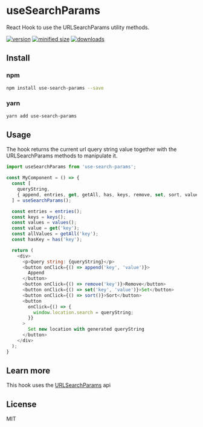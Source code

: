 # useSearchParams

React Hook to use the URLSearchParams utility methods.

[![version](https://img.shields.io/npm/v/use-search-params.svg)](https://www.npmjs.com/package/use-search-params)
[![minified size](https://img.shields.io/bundlephobia/min/use-search-params.svg)](https://www.npmjs.com/package/use-search-params)
[![downloads](https://img.shields.io/npm/dt/use-search-params.svg)](https://www.npmjs.com/package/use-search-params)

## Install

### npm

```bash
npm install use-search-params --save
```

### yarn

```bash
yarn add use-search-params
```

## Usage

The hook returns the current url query string value together with the URLSearchParams methods to manipulate it.

```JavaScript
import useSearchParams from 'use-search-params';

const MyComponent = () => {
  const [
    queryString,
    { append, entries, get, getAll, has, keys, remove, set, sort, values }
  ] = useSearchParams();

  const entries = entries();
  const keys = keys();
  const values = values();
  const value = get('key');
  const allValues = getAll('key');
  const hasKey = has('key');

  return (
    <div>
      <p>Query string: {queryString}</p>
      <button onClick={() => append('key', 'value')}>
        Append
      </button>
      <button onClick={() => remove('key')}>Remove</button>
      <button onClick={() => set('key', 'value')}>Set</button>
      <button onClick={() => sort()}>Sort</button>
      <button
        onClick={() => {
          window.location.search = queryString;
        }}
      >
        Set new location with generated queryString
      </button>
    </div>
  );
}
```

## Learn more

This hook uses the [URLSearchParams](https://developer.mozilla.org/en-US/docs/Web/API/URLSearchParams) api

## License

MIT

